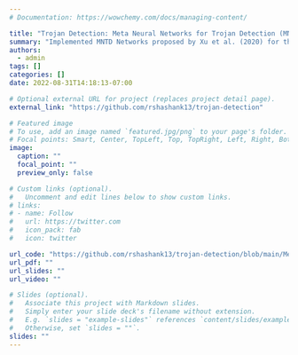 ```yaml
---
# Documentation: https://wowchemy.com/docs/managing-content/

title: "Trojan Detection: Meta Neural Networks for Trojan Detection (MNTD)"
summary: "Implemented MNTD Networks proposed by Xu et al. (2020) for the trojan detection challenge hosted by USC's AI safety group, and managed to beat the baseline performance using ensembling technique. Consequently won the IInd place in the competition"
authors: 
  - admin
tags: []
categories: []
date: 2022-08-31T14:18:13-07:00

# Optional external URL for project (replaces project detail page).
external_link: "https://github.com/rshashank13/trojan-detection"

# Featured image
# To use, add an image named `featured.jpg/png` to your page's folder.
# Focal points: Smart, Center, TopLeft, Top, TopRight, Left, Right, BottomLeft, Bottom, BottomRight.
image:
  caption: ""
  focal_point: ""
  preview_only: false

# Custom links (optional).
#   Uncomment and edit lines below to show custom links.
# links:
# - name: Follow
#   url: https://twitter.com
#   icon_pack: fab
#   icon: twitter

url_code: "https://github.com/rshashank13/trojan-detection/blob/main/Meta_Neural_Trojan_Detection_With_Ensembling.ipynb"
url_pdf: ""
url_slides: ""
url_video: ""

# Slides (optional).
#   Associate this project with Markdown slides.
#   Simply enter your slide deck's filename without extension.
#   E.g. `slides = "example-slides"` references `content/slides/example-slides.md`.
#   Otherwise, set `slides = ""`.
slides: ""
---
```

